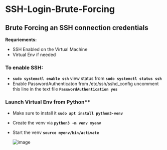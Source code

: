 # SSH-Login-Brute-Forcing
## Brute Forcing an SSH connection credentials

**Requriements:**
- SSH Enabled on the Virtual Machine
- Virtual Env if needed

### To enable SSH:
- **`sudo systemctl enable ssh`** view status from **`sudo systemctl status ssh`**
- Enable PasswordAuthenticaton from /etc/ssh/sshd_config uncomment this line in the text file **`PasswordAuthentication yes`**
  

### Launch Virtual Env from Python**
- Make sure to install it **`sudo apt install python3-venv`**
- Create the venv via **`python3 -m venv myenv`**
- Start the venv **`source myenv/bin/activate`**


  ![image](https://github.com/AwsGhanem/SSH-Login-Brute-Forcing/assets/123994471/bf7ac522-b699-48f2-805a-7e796291b328)

